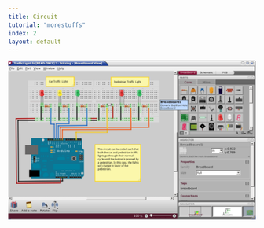 ```yaml
---
title: Circuit
tutorial: "morestuffs"
index: 2
layout: default
---
```


<img src="images/circuit.png" class="img-responsive" /> 